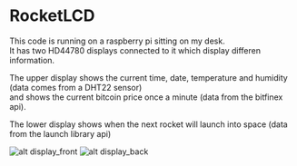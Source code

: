 # RocketLCD
This code is running on a raspberry pi sitting on my desk.<br>
It has two HD44780 displays connected to it which display differen information.

The upper display shows the current time, date, temperature and humidity (data comes from a DHT22 sensor)<br>
and shows the current bitcoin price once a minute (data from the bitfinex api).

The lower display shows when the next rocket will launch into space (data from the launch library api)

![alt display_front](https://files.elmo.space/images/display_front.jpg)
![alt display_back](https://files.elmo.space/images/display_back.jpg)
